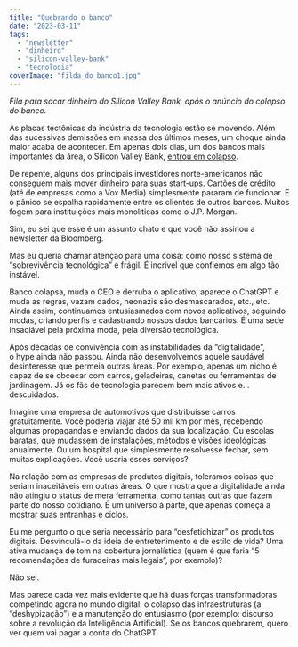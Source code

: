 ```yaml
---
title: "Quebrando o banco"
date: "2023-03-11"
tags: 
  - "newsletter"
  - "dinheiro"
  - "silicon-valley-bank"
  - "tecnologia"
coverImage: "filda_do_banco1.jpg"
---
```


_Fila para sacar dinheiro do Silicon Valley Bank, após o anúncio do colapso do banco._

As placas tectônicas da indústria da tecnologia estão se movendo. Além das sucessivas demissões em massa dos últimos meses, um choque ainda maior acaba de acontecer. Em apenas dois dias, um dos bancos mais importantes da área, o Silicon Valley Bank, [entrou em colapso](https://www.nytimes.com/2023/03/10/technology/silicon-valley-bank-fallout.html).

De repente, alguns dos principais investidores norte-americanos não conseguem mais mover dinheiro para suas start-ups. Cartões de crédito (até de empresas como a Vox Media) simplesmente pararam de funcionar. E o pânico se espalha rapidamente entre os clientes de outros bancos. Muitos fogem para instituições mais monolíticas como o J.P. Morgan.

Sim, eu sei que esse é um assunto chato e que você não assinou a newsletter da Bloomberg.

Mas eu queria chamar atenção para uma coisa: como nosso sistema de “sobrevivência tecnológica” é frágil. É incrível que confiemos em algo tão instável.

Banco colapsa, muda o CEO e derruba o aplicativo, aparece o ChatGPT e muda as regras, vazam dados, neonazis são desmascarados, etc., etc. Ainda assim, continuamos entusiasmados com novos aplicativos, seguindo modas, criando perfis e cadastrando nossos dados bancários. É uma sede insaciável pela próxima moda, pela diversão tecnológica.

Após décadas de convivência com as instabilidades da “digitalidade”, o hype ainda não passou. Ainda não desenvolvemos aquele saudável desinteresse que permeia outras áreas. Por exemplo, apenas um nicho é capaz de se obcecar com carros, geladeiras, canetas ou ferramentas de jardinagem. Já os fãs de tecnologia parecem bem mais ativos e… descuidados.

Imagine uma empresa de automotivos que distribuísse carros gratuitamente. Você poderia viajar até 50 mil km por mês, recebendo algumas propagandas e enviando dados da sua localização. Ou escolas baratas, que mudassem de instalações, métodos e visões ideológicas anualmente. Ou um hospital que simplesmente resolvesse fechar, sem muitas explicações. Você usaria esses serviços?

Na relação com as empresas de produtos digitais, toleramos coisas que seriam inaceitáveis em outras áreas. O que mostra que a digitalidade ainda não atingiu o status de mera ferramenta, como tantas outras que fazem parte do nosso cotidiano. É um universo à parte, que apenas começa a mostrar suas entranhas e ciclos.

Eu me pergunto o que seria necessário para “desfetichizar” os produtos digitais. Desvinculá-lo da ideia de entretenimento e de estilo de vida? Uma ativa mudança de tom na cobertura jornalística (quem é que faria “5 recomendações de furadeiras mais legais”, por exemplo)?

Não sei.

Mas parece cada vez mais evidente que há duas forças transformadoras competindo agora no mundo digital: o colapso das infraestruturas (a “deshypização”) e a manutenção do entusiasmo (por exemplo: discurso sobre a revolução da Inteligência Artificial). Se os bancos quebrarem, quero ver quem vai pagar a conta do ChatGPT.
